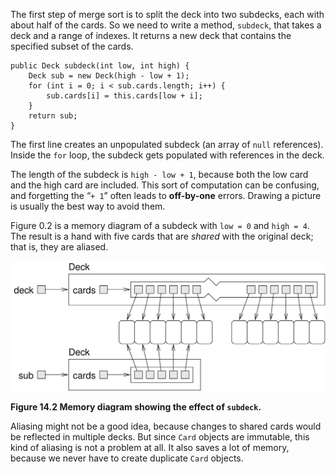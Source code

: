 The first step of merge sort is to split the deck into two subdecks, each with about half of the cards.
So we need to write a method, `subdeck`, that takes a deck and a range of indexes.
It returns a new deck that contains the specified subset of the cards.

```code
public Deck subdeck(int low, int high) {
    Deck sub = new Deck(high - low + 1);
    for (int i = 0; i < sub.cards.length; i++) {
        sub.cards[i] = this.cards[low + i];
    }
    return sub;
}
```

The first line creates an unpopulated subdeck (an array of `null` references).
Inside the `for` loop, the subdeck gets populated with references in the deck.


The length of the subdeck is `high - low + 1`, because both the low card and the high card are included.
This sort of computation can be confusing, and forgetting the “`+ 1`” often leads to **off-by-one** errors.
Drawing a picture is usually the best way to avoid them.



Figure 0.2 is a memory diagram of a subdeck with `low = 0` and `high = 4`.
The result is a hand with five cards that are *shared* with the original deck; that is, they are aliased.

![Figure 14.2 Memory diagram showing the effect of `subdeck`.](figs/subdeck.jpg)

**Figure 14.2 Memory diagram showing the effect of `subdeck`.**


Aliasing might not be a good idea, because changes to shared cards would be reflected in multiple decks.
But since `Card` objects are immutable, this kind of aliasing is not a problem at all.
It also saves a lot of memory, because we never have to create duplicate `Card` objects.